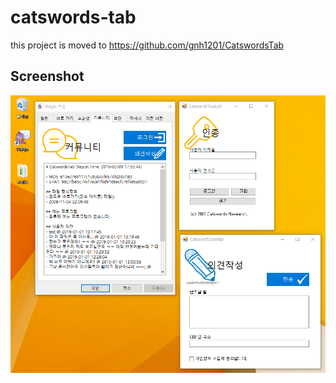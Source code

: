 # catswords-tab
this project is moved to https://github.com/gnh1201/CatswordsTab

## Screenshot
![Screenshot](https://raw.githubusercontent.com/gnh1201/catswords-tab/master/screenshot.png)
